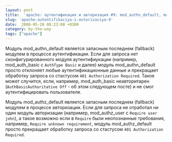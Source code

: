 ```yaml
---
layout: post
title:  'apache: аутентификация и авторизация #9: mod_authn_default, mod_authz_default'
slug: 'apache-autentifikaciya-i-avtorizaciya-9'
date:  2008-05-28 08:23:00 +0300
category: by-the-way
tags: ["apache"]
---
```


Модуль mod_authn_default является запасным последнем (fallback) модулем в процессе аутентификации.
Если для запроса нет сконфигурированного модуля аутентифиукации (например, mod_auth_basic с `AuthType Basic` и далее)
модуль mod_authn_default просто отклоняет любые аутентификационные данные 
и прекращает обработку запроса со стастусом `401 Authorization Required`. Такое может случится, если, например,
mod_auth_basic неавторитарен (`AuthBasicAuthoritative Off` - об этом следующем посте) и не смог аутентифицировать
пользователя.

Модуль mod_authz_default является запасным последнем (fallback) модулем в процессе авторизации.
Если для запроса не отработал ни один модуль авторизации (например, mod_authz_user с `Require user john`),
а такое возможно если в `Require` были неопознанные требования, например, `Require unknown requirement`,
модуль mod_authz_default просто прекращает обработку запроса со стастусом `401 Authorization Required`.


